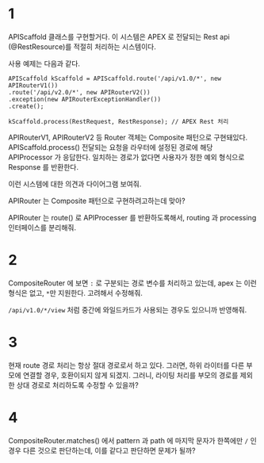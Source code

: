 # 1
APIScaffold 클래스를 구현할거다.
이 시스템은 APEX 로 전달되는 Rest api (@RestResource)를 적절히 처리하는 시스템이다.

사용 예제는 다음과 같다.
```apex
APIScaffold kScaffold = APIScaffold.route('/api/v1.0/*', new APIRouterV1())
.route('/api/v2.0/*', new APIRouterV2())
.exception(new APIRouterExceptionHandler())
.create();

kScaffold.process(RestRequest, RestResponse); // APEX Rest 처리
```

APIRouterV1, APIRouterV2 등 Router 객체는 Composite 패턴으로 구현돼있다.
APIScaffold.process() 전달되는 요청을 라우터에 설정된 경로에 해당 APIProcessor 가 응답한다.
일치하는 경로가 없다면 사용자가 정한 예외 형식으로 Response 를 반환한다.

이런 시스템에 대한 의견과 다이어그램 보여줘.

APIRouter 는 Composite 패턴으로 구현하려고하는데 맞아?

APIRouter 는 route() 로 APIProcesser 를 반환하도록해서, routing 과 processing 인터페이스를 분리해줘.

# 2
CompositeRouter 에 보면 `:` 로 구분되는 경로 변수를 처리하고 있는데, apex 는 이런 형식은 없고, `*`만 지원한다. 고려해서 수정해줘.

`/api/v1.0/*/view` 처럼 중간에 와일드카드가 사용되는 경우도 있으니까 반영해줘.

# 3
현재 route 경로 처리는 항상 절대 경로로서 하고 있다. 그러면, 하위 라이터를 다른 부모에 연결할 경우, 호환이되지 않게 되겠지.
그러니, 라이팅 처리를 부모의 경로를 제외한 상대 경로로 처리하도록 수정할 수 있을까?

# 4
CompositeRouter.matches() 에서 pattern 과 path 에 마지막 문자가 한쪽에만 `/` 인 경우 다른 것으로 판단하는데, 이를 같다고 판단하면 문제가 될까?